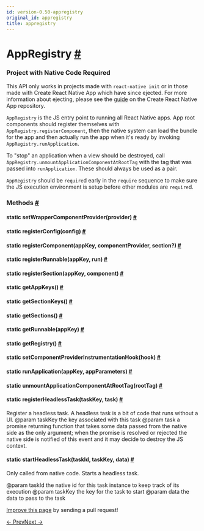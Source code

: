 ```yaml
---
id: version-0.50-appregistry
original_id: appregistry
title: appregistry
---
```

<a id="content"></a><h1><a class="anchor" name="appregistry"></a>AppRegistry <a class="hash-link" href="docs/appregistry.html#appregistry">#</a></h1><div><div><span><div class="banner-crna-ejected">
  <h3>Project with Native Code Required</h3>
  <p>
    This API only works in projects made with <code>react-native init</code>
    or in those made with Create React Native App which have since ejected. For
    more information about ejecting, please see
    the <a href="https://github.com/react-community/create-react-native-app/blob/master/EJECTING.md" target="_blank">guide</a> on
    the Create React Native App repository.
  </p>
</div>

</span><p><code>AppRegistry</code> is the JS entry point to running all React Native apps.  App
root components should register themselves with
<code>AppRegistry.registerComponent</code>, then the native system can load the bundle
for the app and then actually run the app when it's ready by invoking
<code>AppRegistry.runApplication</code>.</p><p>To "stop" an application when a view should be destroyed, call
<code>AppRegistry.unmountApplicationComponentAtRootTag</code> with the tag that was
passed into <code>runApplication</code>. These should always be used as a pair.</p><p><code>AppRegistry</code> should be <code>require</code>d early in the <code>require</code> sequence to make
sure the JS execution environment is setup before other modules are
<code>require</code>d.</p></div><span><h3><a class="anchor" name="methods"></a>Methods <a class="hash-link" href="docs/appregistry.html#methods">#</a></h3><div class="props"><div class="prop"><h4 class="methodTitle"><a class="anchor" name="setwrappercomponentprovider"></a><span class="methodType">static </span>setWrapperComponentProvider<span class="methodType">(provider)</span> <a class="hash-link" href="docs/appregistry.html#setwrappercomponentprovider">#</a></h4></div><div class="prop"><h4 class="methodTitle"><a class="anchor" name="registerconfig"></a><span class="methodType">static </span>registerConfig<span class="methodType">(config)</span> <a class="hash-link" href="docs/appregistry.html#registerconfig">#</a></h4></div><div class="prop"><h4 class="methodTitle"><a class="anchor" name="registercomponent"></a><span class="methodType">static </span>registerComponent<span class="methodType">(appKey, componentProvider, section?)</span> <a class="hash-link" href="docs/appregistry.html#registercomponent">#</a></h4></div><div class="prop"><h4 class="methodTitle"><a class="anchor" name="registerrunnable"></a><span class="methodType">static </span>registerRunnable<span class="methodType">(appKey, run)</span> <a class="hash-link" href="docs/appregistry.html#registerrunnable">#</a></h4></div><div class="prop"><h4 class="methodTitle"><a class="anchor" name="registersection"></a><span class="methodType">static </span>registerSection<span class="methodType">(appKey, component)</span> <a class="hash-link" href="docs/appregistry.html#registersection">#</a></h4></div><div class="prop"><h4 class="methodTitle"><a class="anchor" name="getappkeys"></a><span class="methodType">static </span>getAppKeys<span class="methodType">()</span> <a class="hash-link" href="docs/appregistry.html#getappkeys">#</a></h4></div><div class="prop"><h4 class="methodTitle"><a class="anchor" name="getsectionkeys"></a><span class="methodType">static </span>getSectionKeys<span class="methodType">()</span> <a class="hash-link" href="docs/appregistry.html#getsectionkeys">#</a></h4></div><div class="prop"><h4 class="methodTitle"><a class="anchor" name="getsections"></a><span class="methodType">static </span>getSections<span class="methodType">()</span> <a class="hash-link" href="docs/appregistry.html#getsections">#</a></h4></div><div class="prop"><h4 class="methodTitle"><a class="anchor" name="getrunnable"></a><span class="methodType">static </span>getRunnable<span class="methodType">(appKey)</span> <a class="hash-link" href="docs/appregistry.html#getrunnable">#</a></h4></div><div class="prop"><h4 class="methodTitle"><a class="anchor" name="getregistry"></a><span class="methodType">static </span>getRegistry<span class="methodType">()</span> <a class="hash-link" href="docs/appregistry.html#getregistry">#</a></h4></div><div class="prop"><h4 class="methodTitle"><a class="anchor" name="setcomponentproviderinstrumentationhook"></a><span class="methodType">static </span>setComponentProviderInstrumentationHook<span class="methodType">(hook)</span> <a class="hash-link" href="docs/appregistry.html#setcomponentproviderinstrumentationhook">#</a></h4></div><div class="prop"><h4 class="methodTitle"><a class="anchor" name="runapplication"></a><span class="methodType">static </span>runApplication<span class="methodType">(appKey, appParameters)</span> <a class="hash-link" href="docs/appregistry.html#runapplication">#</a></h4></div><div class="prop"><h4 class="methodTitle"><a class="anchor" name="unmountapplicationcomponentatroottag"></a><span class="methodType">static </span>unmountApplicationComponentAtRootTag<span class="methodType">(rootTag)</span> <a class="hash-link" href="docs/appregistry.html#unmountapplicationcomponentatroottag">#</a></h4></div><div class="prop"><h4 class="methodTitle"><a class="anchor" name="registerheadlesstask"></a><span class="methodType">static </span>registerHeadlessTask<span class="methodType">(taskKey, task)</span> <a class="hash-link" href="docs/appregistry.html#registerheadlesstask">#</a></h4><div><p>Register a headless task. A headless task is a bit of code that runs without a UI.
@param taskKey the key associated with this task
@param task    a promise returning function that takes some data passed from the native side as
               the only argument; when the promise is resolved or rejected the native side is
               notified of this event and it may decide to destroy the JS context.</p></div></div><div class="prop"><h4 class="methodTitle"><a class="anchor" name="startheadlesstask"></a><span class="methodType">static </span>startHeadlessTask<span class="methodType">(taskId, taskKey, data)</span> <a class="hash-link" href="docs/appregistry.html#startheadlesstask">#</a></h4><div><p>Only called from native code. Starts a headless task.</p><p>@param taskId the native id for this task instance to keep track of its execution
@param taskKey the key for the task to start
@param data the data to pass to the task</p></div></div></div></span></div><p class="edit-page-block"><a target="_blank" href="https://github.com/facebook/react-native/blob/master/Libraries/ReactNative/AppRegistry.js">Improve this page</a> by sending a pull request!</p><div class="docs-prevnext"><a class="docs-prev" href="docs/animated.html#content">← Prev</a><a class="docs-next" href="docs/appstate.html#content">Next →</a></div>